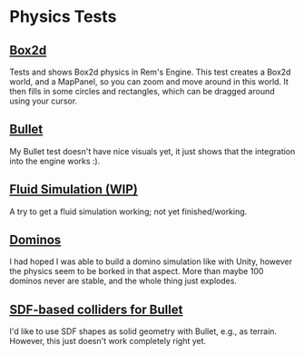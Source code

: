 # Physics Tests

## [Box2d](Box2d.kt)

Tests and shows Box2d physics in Rem's Engine.
This test creates a Box2d world, and a MapPanel, so you can zoom and move around in this world.
It then fills in some circles and rectangles, which can be dragged around using your cursor.

## [Bullet](Bullet.kt)

My Bullet test doesn't have nice visuals yet, it just shows that the integration into the engine works :).

## [Fluid Simulation (WIP)](fluid/FluidSim.kt)

A try to get a fluid simulation working; not yet finished/working.

## [Dominos](Domino.kt)

I had hoped I was able to build a domino simulation like with Unity, however the physics seem to be borked in that aspect.
More than maybe 100 dominos never are stable, and the whole thing just explodes.

## [SDF-based colliders for Bullet](SDFPhysics.kt)

I'd like to use SDF shapes as solid geometry with Bullet, e.g., as terrain. However, this just doesn't work completely right yet.

